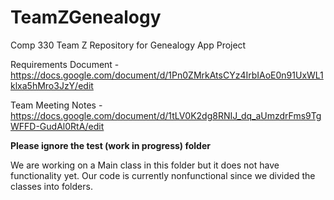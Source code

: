 # TeamZGenealogy
Comp 330 Team Z Repository for Genealogy App Project

Requirements Document - https://docs.google.com/document/d/1Pn0ZMrkAtsCYz4IrbIAoE0n91UxWL1klxa5hMro3JzY/edit

Team Meeting Notes - https://docs.google.com/document/d/1tLV0K2dg8RNIJ_dq_aUmzdrFms9TgWFFD-GudAl0RtA/edit

**Please ignore the test (work in progress) folder**

We are working on a Main class in this folder but it does not have functionality yet. Our code is currently nonfunctional since we divided the classes into folders.
